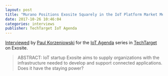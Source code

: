```yaml
---
layout: post
title: "Murano Positions Exosite Squarely in the IoT Platform Market Melee"
date: 2017-10-26 10:46:04
categories: interviews
publisher: TechTarget IoT Agenda
---
```


[Interviewed][ln1] by [Paul Korzeniowski][ln2] for the [IoT Agenda][ln3] series in [TechTarget][ln4] on Exosite.

> ABSTRACT: IoT startup Exosite aims to supply organizations with the infrastructure needed to develop and support connected applications. Does it have the staying power?

[ln1]: http://internetofthingsagenda.techtarget.com/feature/Murano-positions-Exosite-squarely-in-the-IoT-platform-market-melee
[ln2]: http://www.techtarget.com/contributor/Paul-Korzeniowski
[ln3]: http://internetofthingsagenda.techtarget.com/
[ln4]: http://www.techtarget.com/


